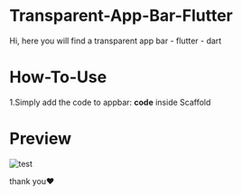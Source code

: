 # Transparent-App-Bar-Flutter
Hi, here you will find a transparent app bar - flutter - dart

# How-To-Use
  1.Simply add the code to appbar: **code** inside Scaffold  
  
# Preview  
![test](https://user-images.githubusercontent.com/125300187/225081024-5a3b25b8-9c0e-4ab6-bc30-dd30a4fd14dc.jpeg)  

thank you♥
